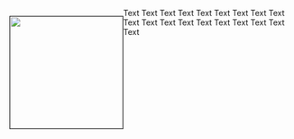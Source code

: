 

<div>
    <p style="float: left;"><img src="http://placekitten.com/g/200/200" height="200px" width="200px" border="1px" padding="10px"></p>
    <p>Text Text Text Text Text Text Text Text Text Text Text Text Text Text Text Text Text Text Text</p>
</div>

